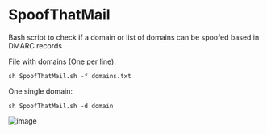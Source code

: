 # SpoofThatMail
Bash script to check if a domain or list of domains can be spoofed based in DMARC records


File with domains (One per line):
```
sh SpoofThatMail.sh -f domains.txt
```
One single domain:
```
sh SpoofThatMail.sh -d domain
```
![image](https://user-images.githubusercontent.com/23397910/149308305-67364f17-9c17-45e5-a023-3ce53bce22ba.png)

